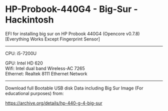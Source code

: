 # HP-Probook-440G4 - Big-Sur - Hackintosh
EFI for installing big sur on HP Probook 440G4 
 (Opencore v0.7.8)
 [Everything Works Except Fingerprint Sensor]
 
 <hr></hr>
CPU: i5-7200U

GPU: Intel HD 620<br>
Wifi: Intel dual band Wireless-AC 7265<br>
Ethernet: Realtek 8111 Ethernet Network

<hr></hr>
Download full Bootable USB disk Data including Big Sur Image (For educational purposes) from:


https://archive.org/details/hp-440-g-4-big-sur
